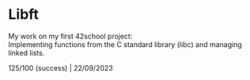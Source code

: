 # Libft
My work on my first 42school project:  
Implementing functions from the C standard library (libc) and managing linked lists.

125/100 (success) | 22/09/2023
